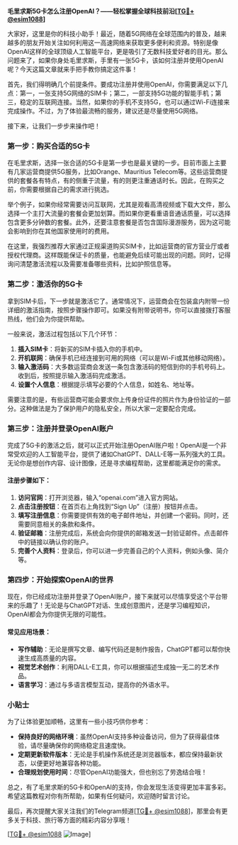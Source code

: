 **毛里求斯5G卡怎么注册OpenAI？——轻松掌握全球科技前沿[[TG💪+ @esim1088](https://t.me/s/esim1088)]**

大家好，这里是你的科技小助手！最近，随着5G网络在全球范围内的普及，越来越多的朋友开始关注如何利用这一高速网络来获取更多便利和资源。特别是像OpenAI这样的全球顶级人工智能平台，更是吸引了无数科技爱好者的目光。那么问题来了，如果你身处毛里求斯，手里有一张5G卡，该如何注册并使用OpenAI呢？今天这篇文章就来手把手教你搞定这件事！

首先，我们得明确几个前提条件。要成功注册并使用OpenAI，你需要满足以下几点：第一，一张支持5G网络的SIM卡；第二，一部支持5G功能的智能手机；第三，稳定的互联网连接。当然，如果你的手机不支持5G，也可以通过Wi-Fi连接来完成操作。不过，为了体验最流畅的服务，建议还是尽量使用5G网络。

接下来，让我们一步步来操作吧！

### 第一步：购买合适的5G卡

在毛里求斯，选择一张合适的5G卡是第一步也是最关键的一步。目前市面上主要有几家运营商提供5G服务，比如Orange、Mauritius Telecom等。这些运营商提供的套餐各有特点，有的侧重于流量，有的则更注重通话时长。因此，在购买之前，你需要根据自己的需求进行挑选。

举个例子，如果你经常需要访问互联网，尤其是观看高清视频或下载大文件，那么选择一个主打大流量的套餐会更加划算。而如果你更看重语音通话质量，可以选择包含更多分钟数的套餐。此外，还要注意套餐是否包含国际漫游服务，因为这可能会影响到你在其他国家使用时的费用。

在这里，我强烈推荐大家通过正规渠道购买SIM卡，比如运营商的官方营业厅或者授权代理商。这样既能保证卡的质量，也能避免后续可能出现的问题。同时，记得询问清楚激活流程以及需要准备哪些资料，比如护照信息等。

### 第二步：激活你的5G卡

拿到SIM卡后，下一步就是激活它了。通常情况下，运营商会在包装盒内附带一份详细的激活指南，按照步骤操作即可。如果没有附带说明书，你可以直接拨打客服热线，他们会为你提供帮助。

一般来说，激活过程包括以下几个环节：
1. **插入SIM卡**：将新买的SIM卡插入你的手机中。
2. **开机联网**：确保手机已经连接到可用的网络（可以是Wi-Fi或其他移动网络）。
3. **输入激活码**：大多数运营商会发送一条包含激活码的短信到你的手机号码上。收到后，按照提示输入激活码完成激活。
4. **设置个人信息**：根据提示填写必要的个人信息，如姓名、地址等。

需要注意的是，有些运营商可能会要求你上传身份证件的照片作为身份验证的一部分。这种做法是为了保护用户的隐私安全，所以大家一定要配合完成。

### 第三步：注册并登录OpenAI账户

完成了5G卡的激活之后，就可以正式开始注册OpenAI账户啦！OpenAI是一个非常受欢迎的人工智能平台，提供了诸如ChatGPT、DALL-E等一系列强大的工具。无论你是想创作内容、设计图像，还是寻求编程帮助，这里都能满足你的需求。

#### 注册步骤如下：

1. **访问官网**：打开浏览器，输入“openai.com”进入官方网站。
2. **点击注册按钮**：在首页右上角找到“Sign Up”（注册）按钮并点击。
3. **填写注册信息**：你需要提供有效的电子邮件地址，并创建一个密码。同时，还需要同意相关的条款和条件。
4. **验证邮箱**：注册完成后，系统会向你提供的邮箱发送一封验证邮件。点击邮件中的链接以确认你的账户。
5. **完善个人资料**：登录后，你可以进一步完善自己的个人资料，例如头像、简介等。

### 第四步：开始探索OpenAI的世界

现在，你已经成功注册并登录了OpenAI账户，接下来就可以尽情享受这个平台带来的乐趣了！无论是与ChatGPT对话、生成创意图片，还是学习编程知识，OpenAI都会为你提供无限的可能性。

#### 常见应用场景：

- **写作辅助**：无论是撰写文章、编写代码还是制作报告，ChatGPT都可以帮你快速生成高质量的内容。
- **视觉艺术创作**：利用DALL-E工具，你可以根据描述生成独一无二的艺术作品。
- **语言学习**：通过与多语言模型互动，提高你的外语水平。

### 小贴士

为了让体验更加顺畅，这里有一些小技巧供你参考：
- **保持良好的网络环境**：虽然OpenAI支持多种设备访问，但为了获得最佳体验，请尽量确保你的网络稳定且速度快。
- **定期更新软件版本**：无论是手机操作系统还是浏览器版本，都应保持最新状态，以便更好地兼容各种功能。
- **合理规划使用时间**：尽管OpenAI功能强大，但也别忘了劳逸结合哦！

总之，有了毛里求斯的5G卡和OpenAI的支持，你会发现生活变得更加丰富多彩。希望这篇教程对你有所帮助，如果有任何疑问，欢迎随时留言讨论。

最后，再次提醒大家关注我们的Telegram频道[[TG💪+ @esim1088](https://t.me/s/esim1088)]，那里会有更多关于科技、旅行等方面的精彩内容分享哦！

[[TG💪+ @esim1088](https://t.me/s/esim1088) ![Image](https://i.postimg.cc/4NQfJmqS/Snipaste-2025-05-13-00-14-12.png)]